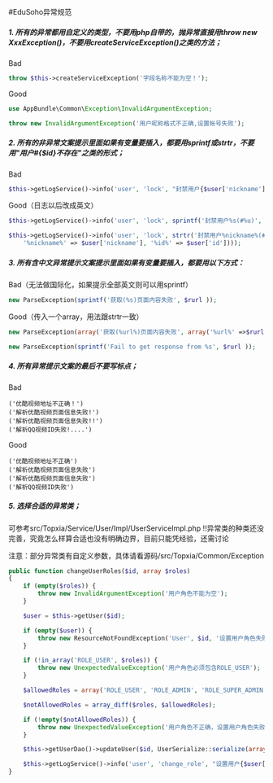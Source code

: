 #EduSoho异常规范

##### 1. 所有的异常都用自定义的类型，不要用php自带的，抛异常直接用throw new XxxException()，不要用createServiceException()之类的方法；

Bad

```php
throw $this->createServiceException('字段名称不能为空！');
```

Good

```php
use AppBundle\Common\Exception\InvalidArgumentException;
```

```php
throw new InvalidArgumentException('用户昵称格式不正确,设置帐号失败');
```

##### 2. 所有的非异常文案提示里面如果有变量要插入，都要用sprintf或strtr，不要用"用户#{$id}不存在"之类的形式；

Bad

```php
$this->getLogService()->info('user', 'lock', "封禁用户{$user['nickname']}(#{$user['id']})");
```

Good（日志以后改成英文）

```php
$this->getLogService()->info('user', 'lock', sprintf('封禁用户%s(#%u)', $user['nickname'], $user['id']));
```

```php
$this->getLogService()->info('user', 'lock', strtr('封禁用户%nickname%(#%id%)', array(
    '%nickname%' => $user['nickname'], '%id%' => $user['id'])));
```

##### 3. 所有含中文异常提示文案提示里面如果有变量要插入，都要用以下方式：

Bad（无法做国际化，如果提示全部英文则可以用sprintf）

```php
new ParseException(sprintf('获取(%s)页面内容失败', $rurl ));
```

Good（传入一个array，用法跟strtr一致）

```php
new ParseException(array('获取(%url%)页面内容失败', array('%url%' =>$rurl )));
```

```php
new ParseException(sprintf('Fail to get response from %s', $rurl ));
```

##### 4. 所有异常提示文案的最后不要写标点；

Bad

```
('优酷视频地址不正确！')
('解析优酷视频页面信息失败!')
('解析优酷视频页面信息失败!!')
('解析QQ视频ID失败!....')
```

Good

```
('优酷视频地址不正确')
('解析优酷视频页面信息失败')
('解析优酷视频页面信息失败')
('解析QQ视频ID失败')
```

##### 5. 选择合适的异常类；

可参考src/Topxia/Service/User/Impl/UserServiceImpl.php
!!异常类的种类还没完善，究竟怎么样算合适也没有明确边界，目前只能凭经验，还需讨论

注意：部分异常类有自定义参数，具体请看源码/src/Topxia/Common/Exception

```php
public function changeUserRoles($id, array $roles)
{
    if (empty($roles)) {
        throw new InvalidArgumentException('用户角色不能为空');
    }

    $user = $this->getUser($id);

    if (empty($user)) {
        throw new ResourceNotFoundException('User', $id, '设置用户角色失败');
    }

    if (!in_array('ROLE_USER', $roles)) {
        throw new UnexpectedValueException('用户角色必须包含ROLE_USER');
    }

    $allowedRoles = array('ROLE_USER', 'ROLE_ADMIN', 'ROLE_SUPER_ADMIN', 'ROLE_TEACHER');

    $notAllowedRoles = array_diff($roles, $allowedRoles);

    if (!empty($notAllowedRoles)) {
        throw new UnexpectedValueException('用户角色不正确，设置用户角色失败。');
    }

    $this->getUserDao()->updateUser($id, UserSerialize::serialize(array('roles' => $roles)));

    $this->getLogService()->info('user', 'change_role', "设置用户{$user['nickname']}(#{$user['id']})的角色为：".implode(',', $roles));
}
```